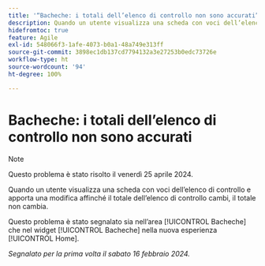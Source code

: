 ```yaml
---
title: '“Bacheche: i totali dell’elenco di controllo non sono accurati”'
description: Quando un utente visualizza una scheda con voci dell’elenco di controllo e apporta una modifica affinché il totale dell’elenco di controllo cambi, il totale non cambia.
hidefromtoc: true
feature: Agile
exl-id: 548066f3-1afe-4073-b0a1-48a749e313ff
source-git-commit: 3898ec1db137cd7794132a3e27253b0edc73726e
workflow-type: ht
source-wordcount: '94'
ht-degree: 100%

---
```


# Bacheche: i totali dell’elenco di controllo non sono accurati

>[!NOTE]
>
>Questo problema è stato risolto il venerdì 25 aprile 2024.

Quando un utente visualizza una scheda con voci dell’elenco di controllo e apporta una modifica affinché il totale dell’elenco di controllo cambi, il totale non cambia.

Questo problema è stato segnalato sia nell’area [!UICONTROL Bacheche] che nel widget [!UICONTROL Bacheche] nella nuova esperienza [!UICONTROL Home].

_Segnalato per la prima volta il sabato 16 febbraio 2024._
